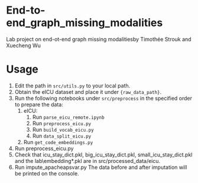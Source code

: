 # End-to-end_graph_missing_modalities
Lab project on end-ot-end graph missing modalitiesby Timothée Strouk and Xuecheng Wu

# Usage
1. Edit the path in `src/utils.py` to your local path.
2. Obtain the eICU dataset and place it under `{raw_data_path}`.
3. Run the following notebooks under `src/preprocess` in the specified order to prepare the data:
   1. eICU:
      1. Run `parse_eicu_remote.ipynb`
      2. Run `preprocess_eicu.py`
      3. Run `build_vocab_eicu.py`
      4. Run `data_split_eicu.py`
   2. Run `get_code_embeddings.py`
4. Run preprocess\_eicu.py
5. Check that icu\_stay\_dict.pkl, big\_icu\_stay\_dict.pkl, small\_icu\_stay\_dict.pkl and the lab\embedding\*.pkl are in src/processed\_data/eicu.
6. Run impute\_apacheapsvar.py The data before and after imputation will be printed on the console. 
